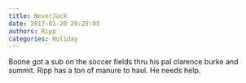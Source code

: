 ```yaml
---
title: NeverJack
date: 2017-01-20 20:25:03
authors: Ripp
categories: Holiday
---
```


 Boone got a sub on the soccer fields thru his pal clarence burke and summit. Ripp has a ton of manure to haul. He needs help.